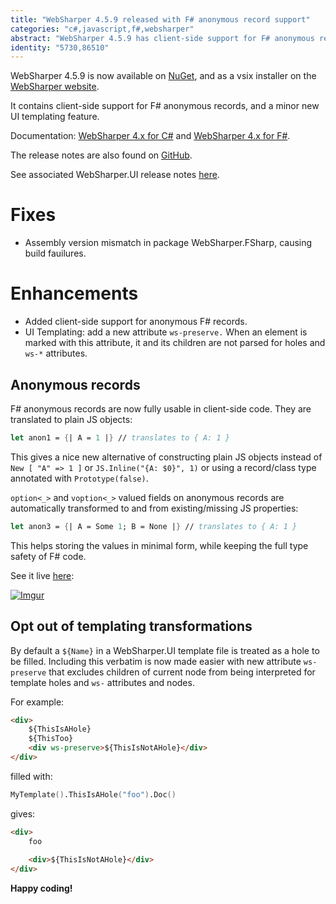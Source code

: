 ```yaml
---
title: "WebSharper 4.5.9 released with F# anonymous record support"
categories: "c#,javascript,f#,websharper"
abstract: "WebSharper 4.5.9 has client-side support for F# anonymous records and build fixes."
identity: "5730,86510"
---
```

WebSharper 4.5.9 is now available on [NuGet](https://www.nuget.org/packages/websharper), and as a vsix installer on the [WebSharper website](https://websharper.com/downloads).

It contains client-side support for F# anonymous records, and a minor new UI templating feature.

Documentation: [WebSharper 4.x for C#](https://developers.websharper.com/docs/v4.x/cs) and [WebSharper 4.x for F#](https://developers.websharper.com/docs/v4.x/fs).

The release notes are also found on [GitHub](https://github.com/dotnet-websharper/core/releases/tag/4.5.9.330).

See associated WebSharper.UI release notes [here](https://github.com/dotnet-websharper/ui/releases/tag/4.5.8.161).

# Fixes
* Assembly version mismatch in package WebSharper.FSharp, causing build fauilures.

# Enhancements
* Added client-side support for anonymous F# records.
* UI Templating: add a new attribute `ws-preserve.` When an element is marked with this attribute, it and its children are not parsed for holes and `ws-*` attributes.

## Anonymous records

F# anonymous records are now fully usable in client-side code. They are translated to plain JS objects:

```fsharp
let anon1 = {| A = 1 |} // translates to { A: 1 }
```

This gives a nice new alternative of constructing plain JS objects instead of `New [ "A" => 1 ]` or `JS.Inline("{A: $0}", 1)` or using a record/class type annotated with `Prototype(false)`.

`option<_>` and `voption<_>` valued fields on anonymous records are automatically transformed to and from existing/missing JS properties:

```fsharp
let anon3 = {| A = Some 1; B = None |} // translates to { A: 1 }
```

This helps storing the values in minimal form, while keeping the full type safety of F# code.

See it live [here](http://try.websharper.com/snippet/JankoA/0000NK):

[![Imgur](https://i.imgur.com/G0cDYLu.jpg)](http://try.websharper.com/snippet/JankoA/0000NK)

## Opt out of templating transformations

By default a `${Name}` in a WebSharper.UI template file is treated as a hole to be filled. Including this verbatim is now made easier with new attribute `ws-preserve` that excludes children of current node from being interpreted for template holes and `ws-` attributes and nodes.

For example:

```html
<div>
    ${ThisIsAHole}
    ${ThisToo}
    <div ws-preserve>${ThisIsNotAHole}</div>
</div>
```

filled with:

```fsharp
MyTemplate().ThisIsAHole("foo").Doc()
```

gives:

```html
<div>
    foo
    
    <div>${ThisIsNotAHole}</div>
</div>
```

**Happy coding!**
